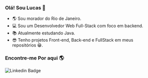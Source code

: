 ### Olá! Sou Lucas :wave:

* :earth_americas: Sou morador do Rio de Janeiro.
* :computer: Sou um Desenvolvedor Web Full-Stack com foco em backend.
* :books: Atualmente estudando Java.
* :sunglasses: Tenho projetos Front-end, Back-end e FullStack em meus repositórios 😁.


### Encontre-me Por aqui :earth_americas:
![Linkedin Badge](https://img.shields.io/badge/-LinkedIn-blue?style=flat-square&logo=Linkedin&logoColor=white&link=https://www.linkedin.com/in/lucas-spizzirri/)


<!--
**lmspizzirri/lmspizzirri** is a ✨ _special_ ✨ repository because its `README.md` (this file) appears on your GitHub profile.

Here are some ideas to get you started:

- 🔭 I’m currently working on ...
- 🌱 I’m currently learning ...
- 👯 I’m looking to collaborate on ...
- 🤔 I’m looking for help with ...
- 💬 Ask me about ...
- 📫 How to reach me: ...
- 😄 Pronouns: ...
- ⚡ Fun fact: ...
-->
